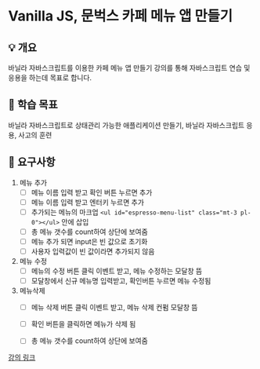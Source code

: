 # Vanilla JS, 문벅스 카페 메뉴 앱 만들기 

## 💡 개요
바닐라 자바스크립트를 이용한 카페 메뉴 앱 만들기 강의를 통해 자바스크립트 연습 및 응용을 하는데 목표로 합니다.
<br/>

## 🎯 학습 목표
바닐라 자바스크립트로 상태관리 가능한 애플리케이션 만들기, 바닐라 자바스크립트 응용, 사고의 훈련
<br/>

## 🔧 요구사항 
1. 메뉴 추가 
    - [ ] 메뉴 이름 입력 받고 확인 버튼 누르면 추가
    - [ ] 메뉴 이름 입력 받고 엔터키 누르면 추가 
    - [ ] 추가되는 메뉴의 마크업 `<ul id="espresso-menu-list" class="mt-3 pl-0"></ul>` 안에 삽입 
    - [ ] 총 메뉴 갯수를 count하여 상단에 보여줌
    - [ ] 메뉴 추가 되면 input은 빈 값으로 초기화 
    - [ ] 사용자 입력값이 빈 값이라면 추가되지 않음 

2. 메뉴 수정
    - [ ] 메뉴의 수정 버튼 클릭 이벤트 받고, 메뉴 수정하는 모달창 뜸
    - [ ] 모달창에서 신규 메뉴명 입력받고, 확인버튼 누르면 메뉴 수정됨

3. 메뉴삭제
    - [ ] 메뉴 삭제 버튼 클릭 이벤트 받고, 메뉴 삭제 컨펌 모달창 뜸
    - [ ] 확인 버튼을 클릭하면 메뉴가 삭제 됨 
    - [ ] 총 메뉴 갯수를 count하여 상단에 보여줌
    

[강의 링크](https://www.udemy.com/course/vanilla-js-lv1/)
